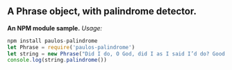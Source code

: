 ## A Phrase object, with palindrome detector.
__An NPM module sample.__
_Usage:_
```javascript
npm install paulos-palindrome
let Phrase = require('paulos-palindrome')
let string = new Phrase("Did I do, O God, did I as I said I’d do? Good! I did.")
console.log(string.palindrome())
```